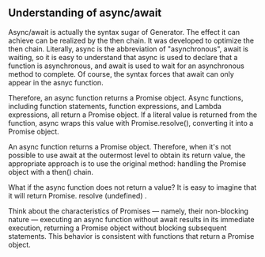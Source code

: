 ## Understanding of async/await

Async/await is actually the syntax sugar of Generator. The effect it can achieve can be realized by the then chain. It was developed to optimize the then chain. Literally, async is the abbreviation of "asynchronous", await is waiting, so it is easy to understand that async is used to declare that a function is asynchronous, and await is used to wait for an asynchronous method to complete. Of course, the syntax forces that await can only appear in the asnyc function.

Therefore, an async function returns a Promise object. Async functions, including function statements, function expressions, and Lambda expressions, all return a Promise object. If a literal value is returned from the function, async wraps this value with Promise.resolve(), converting it into a Promise object.

An async function returns a Promise object. Therefore, when it's not possible to use await at the outermost level to obtain its return value, the appropriate approach is to use the original method: handling the Promise object with a then() chain.

What if the async function does not return a value? It is easy to imagine that it will return Promise. resolve (undefined) .

Think about the characteristics of Promises — namely, their non-blocking nature — executing an async function without await results in its immediate execution, returning a Promise object without blocking subsequent statements. This behavior is consistent with functions that return a Promise object.
